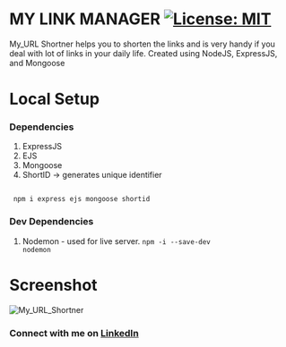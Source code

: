 # MY LINK MANAGER [![License: MIT](https://img.shields.io/badge/License-MIT-yellow.svg)](https://opensource.org/licenses/MIT)

My_URL Shortner helps you to shorten the links and is very handy if you deal with lot of links in your daily life. Created using NodeJS, ExpressJS, and Mongoose

# Local Setup
### Dependencies
1. ExpressJS<br>
2. EJS
3. Mongoose
4. ShortID -> generates unique identifier
<code>
 npm i express ejs mongoose shortid
</code>

### Dev Dependencies
 1. Nodemon - used for live server.
 <code>npm -i --save-dev nodemon</code>
 
# Screenshot
![My_URL_Shortner](screenshot.PNG)

### Connect with me on <a href="https://www.linkedin.com/in/imabp">LinkedIn</a>
